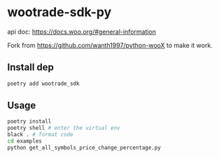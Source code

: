 # wootrade-sdk-py

api doc: <https://docs.woo.org/#general-information>

Fork from <https://github.com/wanth1997/python-wooX> to make it work.

## Install dep

```sh
poetry add wootrade_sdk
```

## Usage

```sh
poetry install
poetry shell # enter the virtual env
black . # format code
cd examples
python get_all_symbols_price_change_percentage.py
```
